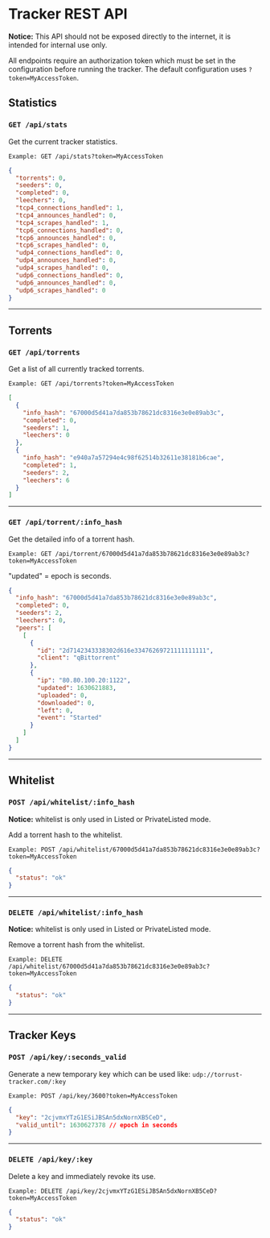 # Tracker REST API

__Notice:__
This API should not be exposed directly to the internet, it is intended for internal use only.

All endpoints require an authorization token which must be set in the configuration before running the tracker.
The default configuration uses `?token=MyAccessToken`.

## Statistics

### `GET /api/stats`

Get the current tracker statistics.

`Example: GET /api/stats?token=MyAccessToken`

```json
{
  "torrents": 0,
  "seeders": 0,
  "completed": 0,
  "leechers": 0,
  "tcp4_connections_handled": 1,
  "tcp4_announces_handled": 0,
  "tcp4_scrapes_handled": 1,
  "tcp6_connections_handled": 0,
  "tcp6_announces_handled": 0,
  "tcp6_scrapes_handled": 0,
  "udp4_connections_handled": 0,
  "udp4_announces_handled": 0,
  "udp4_scrapes_handled": 0,
  "udp6_connections_handled": 0,
  "udp6_announces_handled": 0,
  "udp6_scrapes_handled": 0
}
```

---

## Torrents

### `GET /api/torrents`

Get a list of all currently tracked torrents.

`Example: GET /api/torrents?token=MyAccessToken`

```json
[
  {
    "info_hash": "67000d5d41a7da853b78621dc8316e3e0e89ab3c",
    "completed": 0,
    "seeders": 1,
    "leechers": 0
  },
  {
    "info_hash": "e940a7a57294e4c98f62514b32611e38181b6cae",
    "completed": 1,
    "seeders": 2,
    "leechers": 6
  }
]
```

---

### `GET /api/torrent/:info_hash`

Get the detailed info of a torrent hash.

`Example: GET /api/torrent/67000d5d41a7da853b78621dc8316e3e0e89ab3c?token=MyAccessToken`

"updated" = epoch is seconds.

```json
{
  "info_hash": "67000d5d41a7da853b78621dc8316e3e0e89ab3c",
  "completed": 0,
  "seeders": 2,
  "leechers": 0,
  "peers": [
    [
      {
        "id": "2d7142343338302d616e33476269721111111111",
        "client": "qBittorrent"
      },
      {
        "ip": "80.80.100.20:1122",
        "updated": 1630621883,
        "uploaded": 0,
        "downloaded": 0,
        "left": 0,
        "event": "Started"
      }
    ]
  ]
}
```

---

## Whitelist

### `POST /api/whitelist/:info_hash`

____Notice:____
whitelist is only used in Listed or PrivateListed mode.

Add a torrent hash to the whitelist.

`Example: POST /api/whitelist/67000d5d41a7da853b78621dc8316e3e0e89ab3c?token=MyAccessToken`

```json
{
  "status": "ok"
}
```

---

### `DELETE /api/whitelist/:info_hash`

____Notice:____
whitelist is only used in Listed or PrivateListed mode.

Remove a torrent hash from the whitelist.

`Example: DELETE /api/whitelist/67000d5d41a7da853b78621dc8316e3e0e89ab3c?token=MyAccessToken`

```json
{
  "status": "ok"
}
```

---

## Tracker Keys

### `POST /api/key/:seconds_valid`

Generate a new temporary key which can be used like: ```udp://torrust-tracker.com/:key```

`Example: POST /api/key/3600?token=MyAccessToken`

```json
{
  "key": "2cjvmxYTzG1ESiJBSAn5dxNornXB5CeD",
  "valid_until": 1630627378 // epoch in seconds
}
```

---

### `DELETE /api/key/:key`

Delete a key and immediately revoke its use.

`Example: DELETE /api/key/2cjvmxYTzG1ESiJBSAn5dxNornXB5CeD?token=MyAccessToken`

```json
{
  "status": "ok"
}
```
